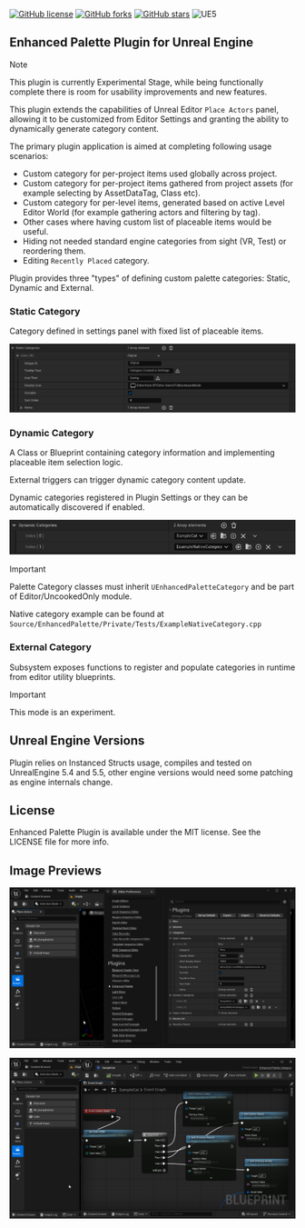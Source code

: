 [![GitHub license](https://img.shields.io/github/license/aquanox/EnhancedPalettePlugin)](https://github.com/aquanox/EnhancedPalettePlugin/blob/main/LICENSE)
[![GitHub forks](https://img.shields.io/github/forks/aquanox/EnhancedPalettePlugin)](https://github.com/aquanox/EnhancedPalettePlugin/network)
[![GitHub stars](https://img.shields.io/github/stars/aquanox/EnhancedPalettePlugin)](https://github.com/aquanox/EnhancedPalettePlugin/stargazers)
![UE5](https://img.shields.io/badge/UE5-5.4+-lightgrey)

## Enhanced Palette Plugin for Unreal Engine

> [!NOTE]
> This plugin is currently Experimental Stage, while being functionally complete there is room for usability improvements and new features.

This plugin extends the capabilities of Unreal Editor `Place Actors` panel, allowing it to be customized from Editor Settings and granting the ability to dynamically generate category content.

The primary plugin application is aimed at completing following usage scenarios:
* Custom category for per-project items used globally across project.
* Custom category for per-project items gathered from project assets (for example selecting by AssetDataTag, Class etc).
* Custom category for per-level items, generated based on active Level Editor World (for example gathering actors and filtering by tag).
* Other cases where having custom list of placeable items would be useful.
* Hiding not needed standard engine categories from sight (VR, Test) or reordering them.
* Editing `Recently Placed` category.

Plugin provides three "types" of defining custom palette categories: Static, Dynamic and External.

### Static Category

Category defined in settings panel with fixed list of placeable items.

![](Images/EPP-Config-Static.png)

### Dynamic Category

A Class or Blueprint containing category information and implementing placeable item selection logic.

External triggers can trigger dynamic category content update.

Dynamic categories registered in Plugin Settings or they can be automatically discovered if enabled.

![](Images/EPP-Config-AssetReg.png)

> [!IMPORTANT]
> Palette Category classes must inherit `UEnhancedPaletteCategory` and be part of Editor/UncookedOnly module.
> 
> Native category example can be found at `Source/EnhancedPalette/Private/Tests/ExampleNativeCategory.cpp`

### External Category

Subsystem exposes functions to register and populate categories in runtime from editor utility blueprints.

> [!IMPORTANT]
> This mode is an experiment.

## Unreal Engine Versions

Plugin relies on Instanced Structs usage, compiles and tested on UnrealEngine 5.4 and 5.5, other engine versions would need some patching as engine internals change.

## License

Enhanced Palette Plugin is available under the MIT license. See the LICENSE file for more info.

## Image Previews

![](Images/EPP-Preview-Categories.png)

![](Images/EPP-Preview-DynamicCategory.png)
